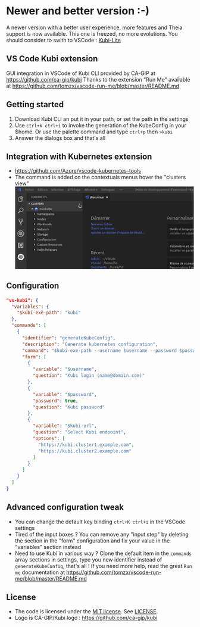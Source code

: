 # Newer and better version :-)

A newer version with a better user experience, more features and Theia support is now available. This one is freezed, no more evolutions. You should consider to swith to VSCode :  [Kubi-Lite](https://marketplace.visualstudio.com/items?itemName=lefebsy.vskubi-lite)

## VS Code Kubi extension

GUI integration in VSCode of Kubi CLI provided by CA-GIP at <https://github.com/ca-gip/kubi>
Thanks to the extension "Run Me" available at <https://github.com/tomzx/vscode-run-me/blob/master/README.md>

## Getting started

1. Download Kubi CLI an put it in your path, or set the path in the settings
2. Use `ctrl+k ctrl+i` to invoke the generation of the KubeConfig in your $home. Or use the palette command and type `ctrl+p` then `>kubi`
3. Answer the dialogs box and that's all

## Integration with Kubernetes extension

- <https://github.com/Azure/vscode-kubernetes-tools>
- The command is added on the contextuals menus hover the "clusters view"
![screencast](DemoHelp.gif)

## Configuration

```json
"vs-kubi": {
  "variables": {
    "$kubi-exe-path": "kubi"
  },
  "commands": [
    {
      "identifier": "generateKubeConfig",
      "description": "Generate kubernetes configuration",
      "command": "$kubi-exe-path --username $username --password $password --kubi-url $kubi-url --generate-config",
      "form": [
        {
          "variable": "$username",
          "question": "Kubi login (name@domain.com)"
        },
        {
          "variable": "$password",
          "password": true,
          "question": "Kubi password"
        },
        {
          "variable": "$kubi-url",
          "question": "Select Kubi endpoint",
          "options": [
            "https://kubi.cluster1.example.com",
            "https://kubi.cluster2.example.com"
          ]
        }
      ]
    }
  ]
}
```

## Advanced configuration tweak

- You can change the default key binding `ctrl+K ctrl+i` in the VSCode settings
- Tired of the input boxes ? You can remove any "input step" by deleting the section in the "form" configuration and fix your value in the "variables" section instead
- Need to use Kubi in various way ? Clone the default item in the `commands` array sections in settings, type you new identifier instead of `generateKubeConfig`, that's all ! If you need more help, read the great `Run me` documentation at <https://github.com/tomzx/vscode-run-me/blob/master/README.md>

## License

- The code is licensed under the [MIT license](http://choosealicense.com/licenses/mit/). See [LICENSE](LICENSE).
- Logo is CA-GIP/Kubi logo : <https://github.com/ca-gip/kubi>